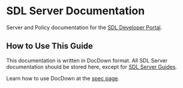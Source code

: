 # SDL Server Documentation
Server and Policy documentation for the [SDL Developer Portal](https://smartdevicelink.com/docs/sdl-server/master/). 

## How to Use This Guide
This documentation is written in DocDown format.  All SDL Server documentation should be stored here, except for [SDL Server Guides](https://github.com/smartdevicelink/sdl_server_guides).  

Learn how to use DocDown at the [spec page](https://github.com/smartdevicelink/sdl_markdown_spec).

